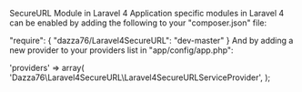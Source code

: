 
SecureURL Module in Laravel 4
Application specific modules in Laravel 4 can be enabled by adding the following to your "composer.json" file:

"require": {
    "dazza76/Laravel4SecureURL": "dev-master"
}
And by adding a new provider to your providers list in "app/config/app.php":

'providers' => array(
    'Dazza76\Laravel4SecureURL\Laravel4SecureURLServiceProvider',
);
